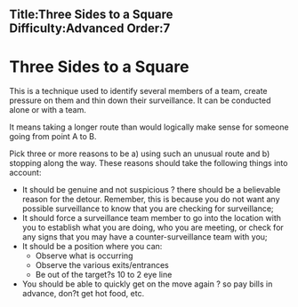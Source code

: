 Title:Three Sides to a Square
Difficulty:Advanced
Order:7
---
<h1>Three Sides to a Square</h1><p>This is a technique used to identify several members of a team, create pressure on them and thin down their surveillance. It can be conducted alone or with a team.</p><p>It means taking a longer route than would logically make sense for someone going from point A to B.</p><p>Pick three or more reasons to be a) using such an unusual route and b) stopping along the way. These reasons should take the following things into account:<ul><li>It should be genuine and not suspicious ? there should be a believable reason for the detour. Remember, this is because you do not want any possible surveillance to know that you are checking for surveillance;</li><li>It should force a surveillance team member to go into the location with you to establish what you are doing, who you are meeting, or check for any signs that you may have a counter-surveillance team with you;</li><li>It should be a position where you can:<ul><li>Observe what is occurring</li><li>Observe the various exits/entrances</li><li>Be out of the target?s 10 to 2 eye line</li></ul></li><li>You should be able to quickly get on the move again ? so pay bills in advance, don?t get hot food, etc.</li></ul></p>